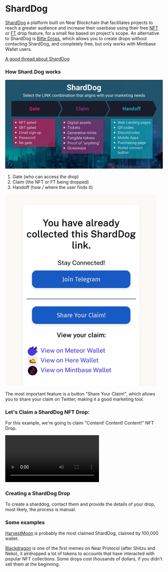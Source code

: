 # ShardDog

[ShardDog](https://shard.dog/) a platform built on Near Blockchain that facilitates projects to reach a greater audience and increase their userbase using their free [NFT](../lvl1/nfts.md) or [FT](../lvl1/fts.md) drop feature, for a small fee based on project's scope. An alternative to ShardDog is [Bitte Drops](../lvl1/wallets/bitte-wallet.md), which allows you to create drops without contacting ShardDog, and completely free, but only works with Mintbase Wallet users.

[A good thread about ShardDog](https://x.com/sharddog/status/1671543992171786242)

### How Shard.Dog works

![It consists of three parts](./shard-dog-explanation.jpeg)

1. Gate (who can access the drop)
2. Claim (the NFT or FT being dropped)
3. Handoff (how / where the user finds it)

![ShardDog Drop](./shard-dog-share-claim.png)

The most important feature is a button "Share Your Claim!", which allows you to share your claim on Twitter, making it a good marketing tool.

### Let's Claim a ShardDog NFT Drop:

For this example, we're going to claim "Content! Content! Content!" NFT Drop.

<video src="./shard-dog.mp4" autoplay loop></video>

### Creating a ShardDog Drop

To create a sharddog, contact them and provide the details of your drop, most likely, the process is manual.

### Some examples

[HarvestMoon](https://shard.dog/harvest-moon) is probably the most claimed ShardDog, claimed by 100,000 wallet.

[Blackdragon](https://blackdragon.meme) is one of the first memes on Near Protocol (after Shitzu and Neko), it airdropped a lot of tokens to accounts that have interacted with popular NFT collections. Some drops cost thousands of dollars, if you didn't sell them at the beginning.
